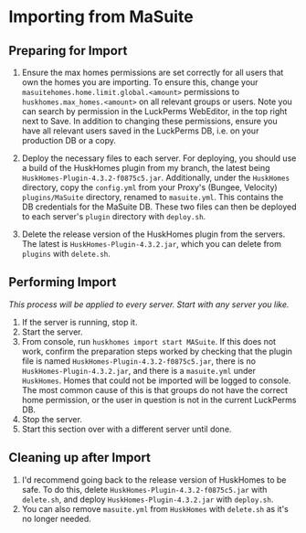 # Importing from MaSuite

## Preparing for Import

1. Ensure the max homes permissions are set correctly for all users that own the homes you are importing.  To ensure this, change your  `masuitehomes.home.limit.global.<amount>` permissions to `huskhomes.max_homes.<amount>` on all relevant groups or users.  Note you can search by permission in the LuckPerms WebEditor, in the top right next to Save.  In addition to changing these permissions, ensure you have all relevant users saved in the LuckPerms DB, i.e. on your production DB or a copy.

2. Deploy the necessary files to each server.  For deploying, you should use a build of the HuskHomes plugin from my branch, the latest being `HuskHomes-Plugin-4.3.2-f0875c5.jar`.  Additionally, under the `HuskHomes` directory, copy the `config.yml` from your Proxy's (Bungee, Velocity) `plugins/MaSuite` directory, renamed to `masuite.yml`.  This contains the DB credentials for the MaSuite DB.  These two files can then be deployed to each server's `plugin` directory with `deploy.sh`.

3. Delete the release version of the HuskHomes plugin from the servers.  The latest is `HuskHomes-Plugin-4.3.2.jar`, which you can delete from `plugins` with `delete.sh`.

## Performing Import

  *This process will be applied to every server.  Start with any server you like.*

1. If the server is running, stop it.
2. Start the server.
3. From console, run `huskhomes import start MASuite`.  If this does not work, confirm the preparation steps worked by checking that the plugin file is named `HuskHomes-Plugin-4.3.2-f0875c5.jar`, there is no `HuskHomes-Plugin-4.3.2.jar`, and there is a `masuite.yml` under `HuskHomes`.  Homes that could not be imported will be logged to console.  The most common cause of this is that groups do not have the correct home permission, or the user in question is not in the current LuckPerms DB.
4. Stop the server.
5. Start this section over with a different server until done.

## Cleaning up after Import

1. I'd recommend going back to the release version of HuskHomes to be safe.  To do this, delete `HuskHomes-Plugin-4.3.2-f0875c5.jar` with `delete.sh`, and deploy `HuskHomes-Plugin-4.3.2.jar` with `deploy.sh`.
2. You can also remove `masuite.yml` from `HuskHomes` with `delete.sh` as it's no longer needed.